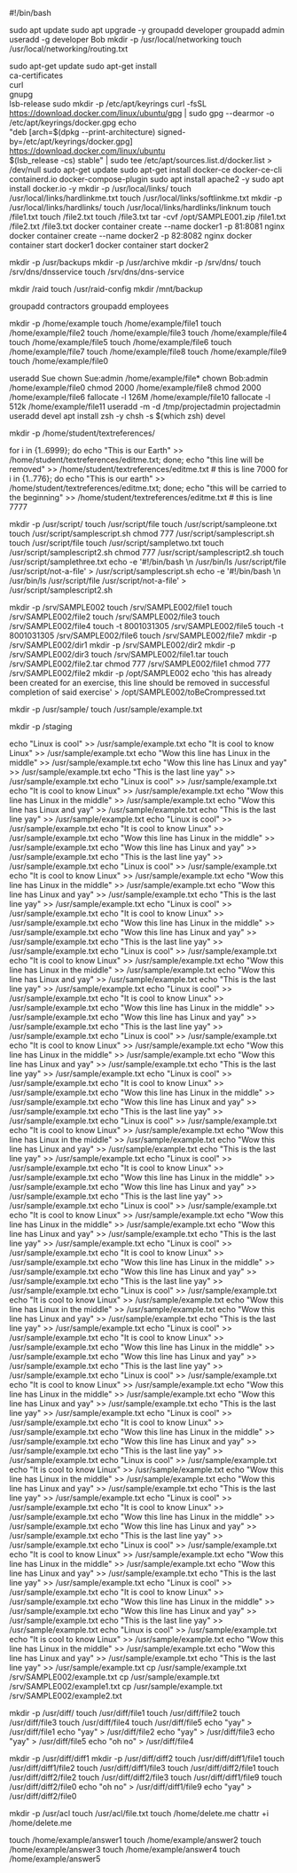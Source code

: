 #!/bin/bash

sudo apt update
sudo apt upgrade -y
groupadd developer
groupadd admin
useradd -g developer Bob
mkdir -p /usr/local/networking
touch /usr/local/networking/routing.txt

sudo apt-get update
sudo apt-get install \
    ca-certificates \
    curl \
    gnupg \
    lsb-release
sudo mkdir -p /etc/apt/keyrings
curl -fsSL https://download.docker.com/linux/ubuntu/gpg | sudo gpg --dearmor -o /etc/apt/keyrings/docker.gpg
echo \
  "deb [arch=$(dpkg --print-architecture) signed-by=/etc/apt/keyrings/docker.gpg] https://download.docker.com/linux/ubuntu \
  $(lsb_release -cs) stable" | sudo tee /etc/apt/sources.list.d/docker.list > /dev/null
sudo apt-get update
sudo apt-get install docker-ce docker-ce-cli containerd.io docker-compose-plugin
sudo apt install apache2 -y
sudo apt install docker.io -y
mkdir -p /usr/local/links/
touch /usr/local/links/hardlinkme.txt
touch /usr/local/links/softlinkme.txt
mkdir -p /usr/local/links/hardlinks/
touch /usr/local/links/hardlinks/linknum
touch /file1.txt
touch /file2.txt
touch /file3.txt
tar -cvf /opt/SAMPLE001.zip /file1.txt /file2.txt /file3.txt
docker container create --name docker1 -p 81:8081 nginx
docker container create --name docker2 -p 82:8082 nginx
docker container start docker1
docker container start docker2

mkdir -p /usr/backups
mkdir -p /usr/archive
mkdir -p /srv/dns/
touch /srv/dns/dnsservice
touch /srv/dns/dns-service

mkdir /raid
touch /usr/raid-config
mkdir /mnt/backup

groupadd contractors
groupadd employees

mkdir -p /home/example
touch /home/example/file1
touch /home/example/file2
touch /home/example/file3
touch /home/example/file4
touch /home/example/file5
touch /home/example/file6
touch /home/example/file7
touch /home/example/file8
touch /home/example/file9
touch /home/example/file0

useradd Sue
chown Sue:admin /home/example/file*
chown Bob:admin /home/example/file0
chmod 2000 /home/example/file8
chmod 2000 /home/example/file6
fallocate -l 126M /home/example/file10
fallocate -l 512k /home/example/file11
useradd -m -d /tmp/projectadmin projectadmin 
useradd devel
apt install zsh -y
chsh -s $(which zsh) devel

mkdir -p /home/student/textreferences/

for i in {1..6999}; do echo "This is our Earth" >> /home/student/textreferences/editme.txt; done;
echo "this line will be removed" >> /home/student/textreferences/editme.txt # this is line 7000
for i in {1..776}; do echo "This is our earth" >> /home/student/textreferences/editme.txt; done;
echo "this will be carried to the beginning" >> /home/student/textreferences/editme.txt # this is line 7777

mkdir -p /usr/script/
touch /usr/script/file
touch /usr/script/sampleone.txt
touch /usr/script/samplescript.sh
chmod 777 /usr/script/samplescript.sh
touch /usr/script/file
touch /usr/script/sampletwo.txt
touch /usr/script/samplescript2.sh
chmod 777 /usr/script/samplescript2.sh
touch /usr/script/samplethree.txt
echo -e '#!/bin/bash \n /usr/bin/ls /usr/script/file /usr/script/not-a-file'  > /usr/script/samplescript.sh
echo -e '#!/bin/bash \n /usr/bin/ls /usr/script/file /usr/script/not-a-file'  > /usr/script/samplescript2.sh

mkdir -p /srv/SAMPLE002
touch /srv/SAMPLE002/file1
touch /srv/SAMPLE002/file2
touch /srv/SAMPLE002/file3
touch /srv/SAMPLE002/file4
touch -t 8001031305 /srv/SAMPLE002/file5
touch -t 8001031305 /srv/SAMPLE002/file6
touch /srv/SAMPLE002/file7
mkdir -p /srv/SAMPLE002/dir1
mkdir -p /srv/SAMPLE002/dir2
mkdir -p /srv/SAMPLE002/dir3
touch /srv/SAMPLE002/file1.tar
touch /srv/SAMPLE002/file2.tar
chmod 777 /srv/SAMPLE002/file1
chmod 777 /srv/SAMPLE002/file2
mkdir -p /opt/SAMPLE002
echo 'this has already been created for an exercise, this line should be removed in successful completion of said exercise' > /opt/SAMPLE002/toBeCrompressed.txt

mkdir -p /usr/sample/
touch /usr/sample/example.txt

mkdir -p /staging

echo "Linux is cool" >> /usr/sample/example.txt
echo "It is cool to know Linux" >> /usr/sample/example.txt
echo "Wow this line has Linux in the middle" >> /usr/sample/example.txt
echo "Wow this line has Linux and yay" >> /usr/sample/example.txt
echo "This is the last line yay" >> /usr/sample/example.txt
echo "Linux is cool" >> /usr/sample/example.txt
echo "It is cool to know Linux" >> /usr/sample/example.txt
echo "Wow this line has Linux in the middle" >> /usr/sample/example.txt
echo "Wow this line has Linux and yay" >> /usr/sample/example.txt
echo "This is the last line yay" >> /usr/sample/example.txt
echo "Linux is cool" >> /usr/sample/example.txt
echo "It is cool to know Linux" >> /usr/sample/example.txt
echo "Wow this line has Linux in the middle" >> /usr/sample/example.txt
echo "Wow this line has Linux and yay" >> /usr/sample/example.txt
echo "This is the last line yay" >> /usr/sample/example.txt
echo "Linux is cool" >> /usr/sample/example.txt
echo "It is cool to know Linux" >> /usr/sample/example.txt
echo "Wow this line has Linux in the middle" >> /usr/sample/example.txt
echo "Wow this line has Linux and yay" >> /usr/sample/example.txt
echo "This is the last line yay" >> /usr/sample/example.txt
echo "Linux is cool" >> /usr/sample/example.txt
echo "It is cool to know Linux" >> /usr/sample/example.txt
echo "Wow this line has Linux in the middle" >> /usr/sample/example.txt
echo "Wow this line has Linux and yay" >> /usr/sample/example.txt
echo "This is the last line yay" >> /usr/sample/example.txt
echo "Linux is cool" >> /usr/sample/example.txt
echo "It is cool to know Linux" >> /usr/sample/example.txt
echo "Wow this line has Linux in the middle" >> /usr/sample/example.txt
echo "Wow this line has Linux and yay" >> /usr/sample/example.txt
echo "This is the last line yay" >> /usr/sample/example.txt
echo "Linux is cool" >> /usr/sample/example.txt
echo "It is cool to know Linux" >> /usr/sample/example.txt
echo "Wow this line has Linux in the middle" >> /usr/sample/example.txt
echo "Wow this line has Linux and yay" >> /usr/sample/example.txt
echo "This is the last line yay" >> /usr/sample/example.txt
echo "Linux is cool" >> /usr/sample/example.txt
echo "It is cool to know Linux" >> /usr/sample/example.txt
echo "Wow this line has Linux in the middle" >> /usr/sample/example.txt
echo "Wow this line has Linux and yay" >> /usr/sample/example.txt
echo "This is the last line yay" >> /usr/sample/example.txt
echo "Linux is cool" >> /usr/sample/example.txt
echo "It is cool to know Linux" >> /usr/sample/example.txt
echo "Wow this line has Linux in the middle" >> /usr/sample/example.txt
echo "Wow this line has Linux and yay" >> /usr/sample/example.txt
echo "This is the last line yay" >> /usr/sample/example.txt
echo "Linux is cool" >> /usr/sample/example.txt
echo "It is cool to know Linux" >> /usr/sample/example.txt
echo "Wow this line has Linux in the middle" >> /usr/sample/example.txt
echo "Wow this line has Linux and yay" >> /usr/sample/example.txt
echo "This is the last line yay" >> /usr/sample/example.txt
echo "Linux is cool" >> /usr/sample/example.txt
echo "It is cool to know Linux" >> /usr/sample/example.txt
echo "Wow this line has Linux in the middle" >> /usr/sample/example.txt
echo "Wow this line has Linux and yay" >> /usr/sample/example.txt
echo "This is the last line yay" >> /usr/sample/example.txt
echo "Linux is cool" >> /usr/sample/example.txt
echo "It is cool to know Linux" >> /usr/sample/example.txt
echo "Wow this line has Linux in the middle" >> /usr/sample/example.txt
echo "Wow this line has Linux and yay" >> /usr/sample/example.txt
echo "This is the last line yay" >> /usr/sample/example.txt
echo "Linux is cool" >> /usr/sample/example.txt
echo "It is cool to know Linux" >> /usr/sample/example.txt
echo "Wow this line has Linux in the middle" >> /usr/sample/example.txt
echo "Wow this line has Linux and yay" >> /usr/sample/example.txt
echo "This is the last line yay" >> /usr/sample/example.txt
echo "Linux is cool" >> /usr/sample/example.txt
echo "It is cool to know Linux" >> /usr/sample/example.txt
echo "Wow this line has Linux in the middle" >> /usr/sample/example.txt
echo "Wow this line has Linux and yay" >> /usr/sample/example.txt
echo "This is the last line yay" >> /usr/sample/example.txt
echo "Linux is cool" >> /usr/sample/example.txt
echo "It is cool to know Linux" >> /usr/sample/example.txt
echo "Wow this line has Linux in the middle" >> /usr/sample/example.txt
echo "Wow this line has Linux and yay" >> /usr/sample/example.txt
echo "This is the last line yay" >> /usr/sample/example.txt
echo "Linux is cool" >> /usr/sample/example.txt
echo "It is cool to know Linux" >> /usr/sample/example.txt
echo "Wow this line has Linux in the middle" >> /usr/sample/example.txt
echo "Wow this line has Linux and yay" >> /usr/sample/example.txt
echo "This is the last line yay" >> /usr/sample/example.txt
echo "Linux is cool" >> /usr/sample/example.txt
echo "It is cool to know Linux" >> /usr/sample/example.txt
echo "Wow this line has Linux in the middle" >> /usr/sample/example.txt
echo "Wow this line has Linux and yay" >> /usr/sample/example.txt
echo "This is the last line yay" >> /usr/sample/example.txt
echo "Linux is cool" >> /usr/sample/example.txt
echo "It is cool to know Linux" >> /usr/sample/example.txt
echo "Wow this line has Linux in the middle" >> /usr/sample/example.txt
echo "Wow this line has Linux and yay" >> /usr/sample/example.txt
echo "This is the last line yay" >> /usr/sample/example.txt
echo "Linux is cool" >> /usr/sample/example.txt
echo "It is cool to know Linux" >> /usr/sample/example.txt
echo "Wow this line has Linux in the middle" >> /usr/sample/example.txt
echo "Wow this line has Linux and yay" >> /usr/sample/example.txt
echo "This is the last line yay" >> /usr/sample/example.txt
echo "Linux is cool" >> /usr/sample/example.txt
echo "It is cool to know Linux" >> /usr/sample/example.txt
echo "Wow this line has Linux in the middle" >> /usr/sample/example.txt
echo "Wow this line has Linux and yay" >> /usr/sample/example.txt
echo "This is the last line yay" >> /usr/sample/example.txt
echo "Linux is cool" >> /usr/sample/example.txt
echo "It is cool to know Linux" >> /usr/sample/example.txt
echo "Wow this line has Linux in the middle" >> /usr/sample/example.txt
echo "Wow this line has Linux and yay" >> /usr/sample/example.txt
echo "This is the last line yay" >> /usr/sample/example.txt
echo "Linux is cool" >> /usr/sample/example.txt
echo "It is cool to know Linux" >> /usr/sample/example.txt
echo "Wow this line has Linux in the middle" >> /usr/sample/example.txt
echo "Wow this line has Linux and yay" >> /usr/sample/example.txt
echo "This is the last line yay" >> /usr/sample/example.txt
cp /usr/sample/example.txt /srv/SAMPLE002/example.txt
cp /usr/sample/example.txt /srv/SAMPLE002/example1.txt
cp /usr/sample/example.txt /srv/SAMPLE002/example2.txt

mkdir -p /usr/diff/
touch /usr/diff/file1
touch /usr/diff/file2
touch /usr/diff/file3
touch /usr/diff/file4
touch /usr/diff/file5
echo "yay" > /usr/diff/file1
echo "yay" > /usr/diff/file2
echo "yay" > /usr/diff/file3
echo "yay" > /usr/diff/file5
echo "oh no" > /usr/diff/file4

mkdir -p /usr/diff/diff1
mkdir -p /usr/diff/diff2
touch /usr/diff/diff1/file1
touch /usr/diff/diff1/file2
touch /usr/diff/diff1/file3
touch /usr/diff/diff2/file1
touch /usr/diff/diff2/file2
touch /usr/diff/diff2/file3
touch /usr/diff/diff1/file9
touch /usr/diff/diff2/file0
echo "oh no" > /usr/diff/diff1/file9
echo "yay" > /usr/diff/diff2/file0

mkdir -p /usr/acl
touch /usr/acl/file.txt
touch /home/delete.me
chattr +i /home/delete.me

touch /home/example/answer1
touch /home/example/answer2
touch /home/example/answer3
touch /home/example/answer4
touch /home/example/answer5
